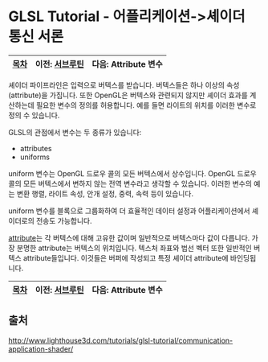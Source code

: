 # GLSL Tutorial - 어플리케이션->셰이더 통신 서론

| [목차](../../README.md) | 이전: [서브루틴](../17_subroutines/17_subroutines.md) | 다음: Attribute 변수 |
| :---------------------- | ---------------------------------------------------------------------------------: | -----------------------------------: |

셰이더 파이프라인은 입력으로 버텍스를 받습니다. 버텍스들은 하나 이상의 속성(attribute)을 가집니다. 또한 OpenGL은 버텍스와 관련되지 않지만 셰이더 효과를 계산하는데 필요한 변수의 정의를 허용합니다. 예를 들면 라이트의 위치를 이러한 변수로 정의 수 있습니다.

GLSL의 관점에서 변수는 두 종류가 있습니다:
- attributes
- uniforms

uniform 변수는 OpenGL 드로우 콜의 모든 버텍스에서 상수입니다. OpenGL 드로우 콜의 모든 버텍스에서 변하지 않는 전역 변수라고 생각할 수 있습니다. 이러한 변수의 예는 변환 행렬, 라이트 속성, 안개 설정, 중력, 속력 등이 있습니다.

uniform 변수를 블록으로 그룹화하여 더 효율적인 데이터 설정과 어플리케이션에서 셰이더로의 전송도 가능합니다.

[attribute](http://www.lighthouse3d.com/tutorials/glsl-tutorial/attribute-variables/)는 각 버텍스에 대해 고유한 값이며 일반적으로 버텍스마다 값이 다릅니다. 가장 분명한 attribute는 버텍스의 위치입니다. 텍스처 좌표와 법선 벡터 또한 일반적인 버텍스 attribute들입니다. 이것들은 버퍼에 작성되고 특정 셰이더 attribute에 바인딩됩니다.

| [목차](../../README.md) | 이전: [서브루틴](../17_subroutines/17_subroutines.md) | 다음: Attribute 변수 |
| :---------------------- | ---------------------------------------------------------------------------------: | -----------------------------------: |

## 출처

http://www.lighthouse3d.com/tutorials/glsl-tutorial/communication-application-shader/
